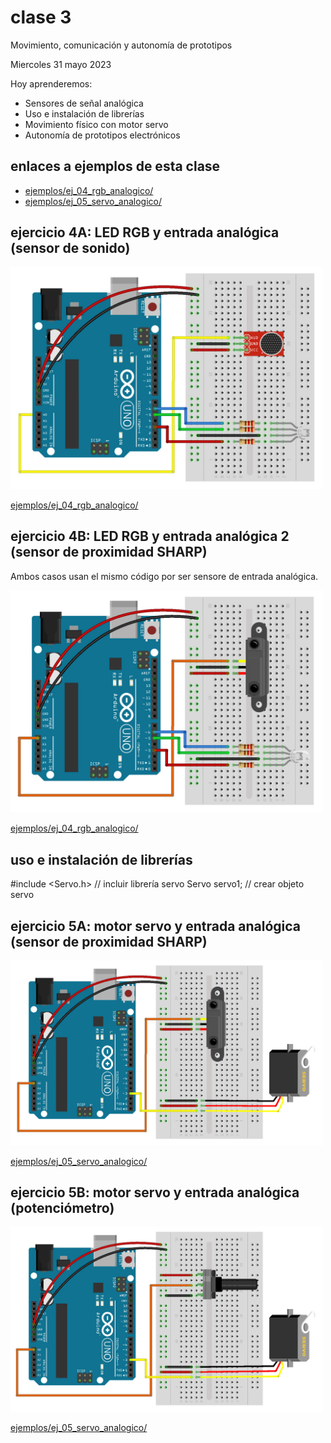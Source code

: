 # clase 3

Movimiento, comunicación y autonomía de prototipos

Miercoles 31 mayo 2023

Hoy aprenderemos:

- Sensores de señal analógica
- Uso e instalación de librerías
- Movimiento físico con motor servo
- Autonomía de prototipos electrónicos

## enlaces a ejemplos de esta clase

- [ejemplos/ej_04_rgb_analogico/](./ejemplos/ej_04_rgb_analogico/)
- [ejemplos/ej_05_servo_analogico/](./ejemplos/ej_05_servo_analogico/)

## ejercicio 4A: LED RGB y entrada analógica (sensor de sonido)

<img src="media/ej_04_rgb_analogico_sonido.jpg" width="500">

[ejemplos/ej_04_rgb_analogico/](./ejemplos/ej_04_rgb_analogico/)

## ejercicio 4B: LED RGB y entrada analógica 2 (sensor de proximidad SHARP)

Ambos casos usan el mismo código por ser sensore de entrada analógica.

<img src="media/ej_05_rgb_sharp.jpg" width="500">

[ejemplos/ej_04_rgb_analogico/](./ejemplos/ej_04_rgb_analogico/)

## uso e instalación de librerías

#include <Servo.h>   // incluir librería servo
Servo servo1;        // crear objeto servo

## ejercicio 5A: motor servo y entrada analógica (sensor de proximidad SHARP)

<img src="media/ej_06_servo_sharp.jpg" width="500">

[ejemplos/ej_05_servo_analogico/](./ejemplos/ej_05_servo_analogico/)

## ejercicio 5B: motor servo y entrada analógica (potenciómetro)

<img src="media/ej_07_servo_analogico.jpg" width="500">

[ejemplos/ej_05_servo_analogico/](./ejemplos/ej_05_servo_analogico/)
